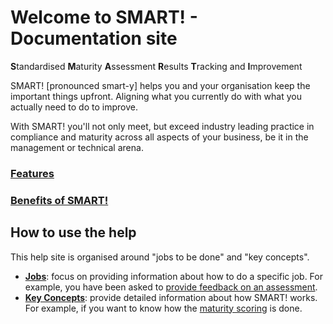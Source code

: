 # Welcome to SMART! - Documentation site

**S**tandardised **M**aturity **A**ssessment **R**esults **T**racking and **I**mprovement

SMART! [pronounced smart-y] helps you and your organisation keep the important things upfront. Aligning what you currently do with what you actually need to do to improve. 

With SMART! you'll not only meet, but exceed industry leading practice in compliance and maturity across all aspects of your business, be it in the management or technical arena.

### [Features](/features.html)
### [Benefits of SMART!](/benefits.html)

## How to use the help
This help site is organised around "jobs to be done" and "key concepts". 
- [**Jobs**](/jobs/index.html): focus on providing information about how to do a specific job. For example, you have been asked to [provide feedback on an assessment](/jobs/assessment/providing-feedback.html).
- [**Key Concepts**](/concepts/index.html): provide detailed information about how SMART! works. For example, if you want to know how the [maturity scoring](/concepts/maturity-scoring.html) is done.

